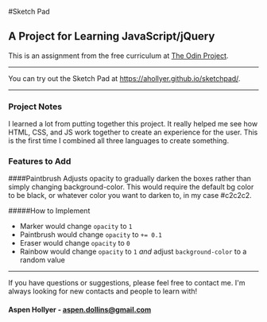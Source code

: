 #Sketch Pad
## A Project for Learning JavaScript/jQuery

This is an assignment from the free curriculum at [The Odin Project](https://www.theodinproject.com).

***

You can try out the Sketch Pad at https://ahollyer.github.io/sketchpad/.

***

### Project Notes

I learned a lot from putting together this project. It really helped me see how HTML, CSS, and JS work together to create an experience for the user. This is the first time I combined all three languages to create something.

### Features to Add

####Paintbrush
Adjusts opacity to gradually darken the boxes rather than simply changing background-color. This would require the default bg color to be black, or whatever color you want to darken to, in my case #c2c2c2.

#####How to Implement
* Marker would change `opacity` to `1`
* Paintbrush would change `opacity` to `+= 0.1`
* Eraser would change `opacity` to `0`
* Rainbow would change `opacity` to `1` *and* adjust `background-color` to a random value

***

If you have questions or suggestions, please feel free to contact me. I'm always looking for new contacts and people to learn with!

#### Aspen Hollyer - aspen.dollins@gmail.com
